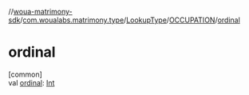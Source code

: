 //[woua-matrimony-sdk](../../../../index.md)/[com.woualabs.matrimony.type](../../index.md)/[LookupType](../index.md)/[OCCUPATION](index.md)/[ordinal](ordinal.md)

# ordinal

[common]\
val [ordinal](ordinal.md): [Int](https://kotlinlang.org/api/latest/jvm/stdlib/kotlin/-int/index.html)
